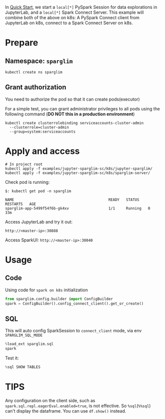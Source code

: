 In [Quick Start](../../README.md#quick-start), we start a `local[*]` PySpark Session for data explorations in JupyterLab, and a `local[*]` Spark Connect Server. This example will combine both of the above on k8s: A PySpark Connect client from JupyterLab on k8s, connect to a Spark Connect Server on k8s.

# Prepare

## Namespace: `sparglim`

```
kubectl create ns sparglim
```

## Grant authorization

You need to authorize the pod so that it can create pods(executor)

For a simple test, you can grant administrator privileges to all pods using the following command (**DO NOT this in a production environment**)

```
kubectl create clusterrolebinding serviceaccounts-cluster-admin
  --clusterrole=cluster-admin
  --group=system:serviceaccounts
```

# Apply and access

```
# In project root
kubectl apply -f examples/jupyter-sparglim-sc/k8s/jupyter-sparglim/
kubectl apply -f examples/jupyter-sparglim-sc/k8s/sparglim-server/
```

Check pod is running:

```
$: kubectl get pod -n sparglim

NAME                                           READY   STATUS    RESTARTS   AGE
sparglim-app-5499f54f6b-gk4xv                  1/1     Running   0          33m
```

Access JupyterLab and try it out:

`http://<master-ip>:30888`

Access SparkUI:
`http://<master-ip>:30040`

# Usage

## Code

Using code for `spark on k8s` initialization

```python
from sparglim.config.builder import ConfigBuilder
spark = ConfigBuilder().config_connect_client().get_or_create()
```

## SQL

This will auto config SparkSession to `connect_client` mode, via env `SPARGLIM_SQL_MODE`

```python
%load_ext sparglim.sql
spark
```

Test it:

```python
%sql SHOW TABLES
```

# TIPS

Any configuration on the client side, such as `spark.sql.repl.eagerEval.enabled=true`, is not effective. So `%sql`(`%%sql`) can't display the dataframe. You can use `df.show()` instead.
